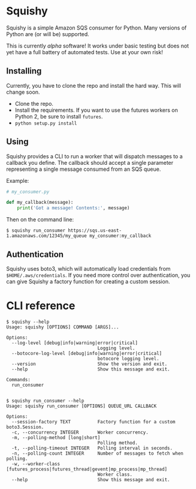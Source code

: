 # Squishy

Squishy is a simple Amazon SQS consumer for Python. Many versions of Python
are (or will be) supported.

This is currently *alpha* software! It works under basic testing but does not
yet have a full battery of automated tests. Use at your own risk!


## Installing

Currently, you have to clone the repo and install the hard way. This will
change soon.

* Clone the repo.
* Install the requirements. If you want to use the futures workers on Python
  2, be sure to install `futures`.
* `python setup.py install`


## Using

Squishy provides a CLI to run a worker that will dispatch messages to a
callback you define. The callback should accept a single parameter
representing a single message consumed from an SQS queue.

Example:

```python
# my_consumer.py

def my_callback(message):
    print('Got a message! Contents:', message)
```

Then on the command line:

`$ squishy run_consumer https://sqs.us-east-1.amazonaws.com/12345/my_queue my_consumer:my_callback`


## Authentication

Squishy uses boto3, which will automatically load credentials from
`$HOME/.aws/credentials`. If you need more control over authentication, you can
give Squishy a factory function for creating a custom session.


# CLI reference

```
$ squishy --help
Usage: squishy [OPTIONS] COMMAND [ARGS]...

Options:
  --log-level [debug|info|warning|error|critical]
                                  Logging level.
  --botocore-log-level [debug|info|warning|error|critical]
                                  botocore logging level.
  --version                       Show the version and exit.
  --help                          Show this message and exit.

Commands:
  run_consumer


$ squishy run_consumer --help
Usage: squishy run_consumer [OPTIONS] QUEUE_URL CALLBACK

Options:
  --session-factory TEXT          Factory function for a custom boto3.Session.
  -c, --concurrency INTEGER       Worker concurrency.
  -m, --polling-method [long|short]
                                  Polling method.
  -t, --polling-timeout INTEGER   Polling interval in seconds.
  -n, --polling-count INTEGER     Number of messages to fetch when polling.
  -w, --worker-class [futures_process|futures_thread|gevent|mp_process|mp_thread]
                                  Worker class.
  --help                          Show this message and exit.
```
